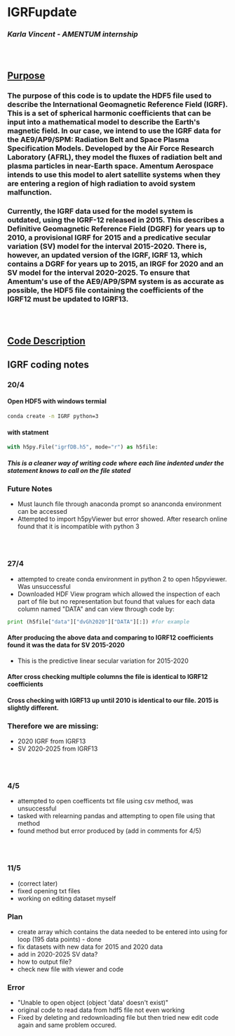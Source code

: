 # IGRFupdate
### *Karla Vincent - AMENTUM internship*  
### &nbsp;
## <u> Purpose </u>
### The purpose of this code is to update the HDF5 file used to describe the International Geomagnetic Reference Field (IGRF). This is a set of spherical harmonic coefficients that can be input into a mathematical model to describe the Earth's magnetic field. In our case, we intend to use the IGRF data for the AE9/AP9/SPM: Radiation Belt and Space Plasma Specification Models. Developed by the Air Force Research Laboratory (AFRL), they model the fluxes of radiation belt and plasma particles in near-Earth space. Amentum Aerospace intends to use this model to alert satellite systems when they are entering a region of high radiation to avoid system malfunction.
### Currently, the IGRF data used for the model system is outdated, using the IGRF-12 released in 2015. This describes a Definitive Geomagnetic Reference Field (DGRF) for years up to 2010, a provisional IGRF for 2015 and a predicative secular variation (SV) model for the interval 2015-2020. There is, however, an updated version of the IGRF, IGRF 13, which contains a DGRF for years up to 2015, an IRGF for 2020 and an SV model for the interval 2020-2025. To ensure that Amentum's use of the AE9/AP9/SPM system is as accurate as possible, the HDF5 file containing the coefficients of the IGRF12 must be updated to IGRF13.
### &nbsp;
## <u> Code Description </u>




















## IGRF coding notes

### 20/4 
#### Open HDF5 with windows termial
```bash
conda create -n IGRF python=3
```
#### with statment 
``` python
with h5py.File("igrfDB.h5", mode="r") as h5file:
```
##### This is a cleaner way of writing code where each line indented under the statement knows to call on the file stated
### **Future Notes**
 * Must launch file through anaconda prompt so ananconda environment can be accessed 
 * Attempted to import h5pyViewer but error showed. After research online found that it is incompatible with python 3
### &nbsp;
### 27/4
* attempted to create conda environment in python 2 to open h5pyviewer. Was unsuccessful
* Downloaded HDF View program which allowed the inspection of each part of file but no representation but found that values for each data column named "DATA" and can view through code by:
``` python
print (h5file["data"]["dvGh2020"]["DATA"][:]) #for example
```

#### After producing the above data and comparing to IGRF12 coefficients found it was the data for SV 2015-2020
* This is the predictive linear secular variation for 2015-2020
#### After cross checking multiple columns the file is identical to IGRF12 coefficients
#### Cross checking with IGRF13 up until 2010 is identical to our file. 2015 is slightly different. 
### Therefore we are missing:
* 2020 IGRF from IGRF13
* SV 2020-2025 from IGRF13
### &nbsp;
### 4/5
* attempted to open coefficents txt file using csv method, was unsuccessful 
* tasked with relearning pandas and attempting to open file using that method
* found method but error produced by (add in comments for 4/5)
### &nbsp;
### 11/5 
* (correct later)
* fixed opening txt files
* working on editing dataset myself

### Plan
* create array which contains the data needed to be entered into using for loop (195 data points) - done
* fix datasets with new data for 2015 and 2020 data
* add in 2020-2025 SV data?
* how to output file?
* check new file with viewer and code

### Error
* "Unable to open object (object 'data' doesn't exist)"
* original code to read data from hdf5 file not even working 
* Fixed by deleting and redownloading file but then tried new edit code again and same problem occured. 



 

